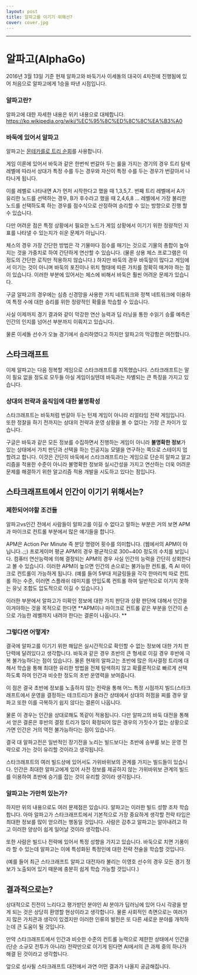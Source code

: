 ```yaml
---
layout: post
title: 알파고를 이기기 위해선?
cover: cover.jpg
---
```


* * *

# 알파고(AlphaGo)

2016년 3월 13일 기준 현재 알파고와 바둑기사 이세돌의 대국이 4차전에 진행됨에 있어 처음으로 알파고에게 1승을 따낸 시점입니다.

### 알파고란?

알파고에 대한 자세한 내용은 위키 내용으로 대체합니다.
https://ko.wikipedia.org/wiki/%EC%95%8C%ED%8C%8C%EA%B3%A0


### 바둑에 있어서 알파고

알파고는 [몬테카를로 트리 순회](https://ko.wikipedia.org/wiki/%EB%AA%AC%ED%85%8C%EC%B9%B4%EB%A5%BC%EB%A1%9C_%ED%8A%B8%EB%A6%AC_%ED%83%90%EC%83%89)를 사용합니다. 

게임 이론에 있어서 바둑과 같은 한번씩 번갈아 두는 룰을 가지는 경기의 경우 트리 탐색 레벨에 따라서 상대가 특정 수를 두는 경우와 자신이 특정 수를 두는 경우가 번갈아서 나타나게 됩니다. 

이를 레벨로 나타내면 A가 먼저 시작한다고 했을 때 1,3,5,7.. 번째 트리 레벨에서 A가 유리한 노드를 선택하는 경우, B가 후수라고 했을 때 2,4,6,8 ... 레벨에서 가장 불리한 노드를 선택하도록 하는 경우를 점수식으로 산정하여 승리할 수 있는 방향으로 진행 할 수 있습니다. 

다만 어려운 점은 특정 상황에서 필요한 노드가 게임 상황에서 이기기 위한 정량적인 지표를 나타낼 수 있는지가 쉬운 문제가 아닙니다. 

체스의 경우 가장 간단한 방법은 각 기물마다 점수를 매기는 것으로 기물의 총합이 높아지는 것을 가중치로 하여 간단하게 연산할 수 있습니다. (물론 상용 체스 프로그램은 이정도의 간단한 로직만 적용하지 않습니다.) 하지만 바둑의 경우 바둑알이 많다고 게임에서 이기는 것이 아니며 바둑의 포진이나 위치 형태에 따른 가치를 정확히 매겨야 하는 점이 있습니다. 이러한 부분에 있어서는 체스에 비해서 바둑은 훨씬 어려운 문제가 있습니다.

구글 알파고의 경우에는 심층 신경망을 사용한 가치 네트워크와 정책 네트워크에 이용하여 특정 수에 대한 승리를 위한 정량적인 확률을 학습할 수 있습니다. 

사실 이제까지 경기 결과와 같이 막강한 연산 능력과 딥 러닝을 통한 수읽기 승률 예측은 인간의 인지를 넘어선 부분까지 이뤄지고 있습니다.

물론 이세돌 선수가 오늘 경기에서 승리하였다고 하지만 알파고의 막강함은 여전합니다. 



## 스타크래프트 

이제 알파고는 다음 정복할 게임으로 스타크래프트를 지목했습니다. 스타크래프트는 말이 필요 없을 정도로 모두들 아실 게임이실텐데 바둑과는 차별되는 큰 특징을 가지고 있습니다.


### 상대의 전략과 움직임에 대한 불명확성

스타크래프트는 바둑처럼 번갈아 두는 턴제 게임이 아니라 리얼타임 전략 게임입니다. 또한 정찰을 하기 전까지는 상대의 전략과 운영 상황을 볼 수 없다는 가장 큰 차이가 있습니다. 
 
 구글은 바둑과 같은 모든 정보를 수집하면서 진행하는 게임이 아니라 **불명확한 정보**가 있는 상태에서 가치 판단과 선택을 하는 인공지능 모델을 연구하는 쪽으로 스테이지 업할려고 합니다. 이것은 간단히 바둑에서 스타크래프트라는 게임으로 단순히 알파고 알고리즘을 적용한 수준이 아니라 불명확한 정보와 실시간성을 가지고 연산하는 더욱 어려운 문제를 해결하기 위한 알고리즘 적용 개발을 시도하고 있다는 점입니다. 
 


## 스타크래프트에서 인간이 이기기 위해서는?


### 제한되어야할 조건들

알파고vs인간 전에서 사람들이 알파고를 이길 수 없다고 말하는 부분은 거의 보면 APM과 마이크로 컨트롤 부분에서 많은 얘기들을 합니다. 

APM은 Action Per Minute 즉 분당 명령어 횟수를 의미합니다. (웹에서의 APM이 아닙니다..;;) 프로게이머 평균 APM의 경우 평균적으로 300~400 정도의 수치를 보입니다. 컴퓨터 연산능력에 의해 결정되는 APM의 경우 사실 인간의 능력을 간단히 상회한다고 볼 수 있습니다. 이러한 APM이 높으면 인간의 손으로는 불가능한 컨트롤, 즉 AI 마이크로 컨트롤이 가능하게 됩니다. (예를 들어 5부대 저글링들을 각각 한마리씩 따로 컨트롤 하는 수준, 이러면 스플래쉬 데미지를 안입도록 컨트롤 하여 일반적으로 이기지 못하는 유닛 조합도 압도적으로 이길 수 있습니다.)

이러한 부분에서 알파고가 미확인 정보에 대한 가치 판단과 상황 판단에 대해서 인간을 이겨야하는 것을 목적으로 한다면 **APM이나 마이크로 컨트롤 같은 부분을 인간이 손으로 가능한 레벨까지 내려야 한다는 결론이 나옵니다. **



### 그렇다면 어떻게?

결국에 알파고를 이기기 위한 해답은 실시간적으로 확인할 수 없는 정보에 대한 가치 판단력에 달려있다고 생각합니다. 바둑과 같은 경우 초반의 큰 형세로 이길 경우 후반에 극복 불가능하다는 점이 있습니다. 물론 현재의 알파고는 초반에 많은 의사결정 트리에 대해서 학습을 통해 최대한 유리한 방법을 전체 탐색하지 않고 확률론적으로 빠르게 선택하도록 하여 인간과 비슷한 정도의 초반 운영력을 보여줍니다. 

이 점은 결국 초반에 정보를 노출하지 않는 전략을 통해 어느 특정 시점까지 빌드(스타크래프트에서 운영을 결정하는 테크트리)가 올라간 상태에서 상대의 허점을 찌를 경우 알파고 또한 이를 극복하기 쉽지 않다는 결론이 나옵니다.

물론 이 경우는 인간을 상대로해도 똑같이 적용됩니다. 다만 알파고의 바둑 대전을 통해서 얻은 결론은 후반의 결정 트리가 많이 확정되어 많은 경우의 가짓수가 없는 상황으로 가면 인간은 거의 역전 불가능하다는 점이 있습니다. 

결국 대 알파고전은 일반적인 장기전을 노리는 빌드보다는 초반에 승부를 보는 운영 전략으로 가는 것이 유리할 것이라고 생각됩니다. 

스타크래프트의 여러 빌드상에 있어서도 가위바위보의 관계를 가지는 빌드들이 있습니다. 인간은 최대한 알파고에게 있어 사전 정보를 제공하지 않는 가위바위보 관계의 빌드를 이용하여 초반에 승기를 잡는 것이 유리할 것이라 생각됩니다. 


### 알파고는 가만히 있는가?

하지만 위의 내용으로도 여러 문제점은 있습니다. 알파고는 이러한 빌드 성향 조차 학습합니다. 아마 알파고가 스타크래프트에서 기본적으로 가장 중요하게 생각할 전략 타입은 최대한 정보를 많이 얻으려는 행동일 것입니다. 사람은 감추고 알파고는 알아내려고 하고 이러한 양상이 쉽게 일어날 것이라 생각합니다. 

또한 사람은 빌드나 전략에 있어서 특정 성향을 가지고 있습니다. 바둑으로 치면 기풍이라 할 수 있는데 알파고는 이에 특성화된 특정인에 대한 전략 전술을 학습할 것입니다. 

(예를 들어 최근 스타크래프트 알파고 대전자라 불리는 이영호 선수의 경우 모든 경기 정보가 노출되어 있기 때문에 충분히 쉽게 학습 가능할 것입니다.)


## 결과적으로는?

 상대적으로 진전이 느리다고 평가받던 분야인 AI 분야가 딥러닝에 있어 다시 각광을 받게 되는 것은 상당히 환영할 현상이라고 생각합니다. 물론 사회적인 측면으로는 여러가지 많은 가치관과 생각이 있겠지만 이러한 인류의 발전은 또 다른 새로운 분야를 개척하는데 큰 도움이 될 것입니다. 
 
만약 스타크래프트에서 인간과 비슷한 수준의 컨트롤 능력으로 제한한 상태에서 인간을 (단순 소규모 전투가 아니라) 전략만으로 이기게 된다면 AI에서의 큰 과제 중의 하나가 해결 된 것이라고 생각합니다.  

앞으로 성사될 스타크래프트 대전에서 과연 어떤 결과가 나올지 궁금해집니다.